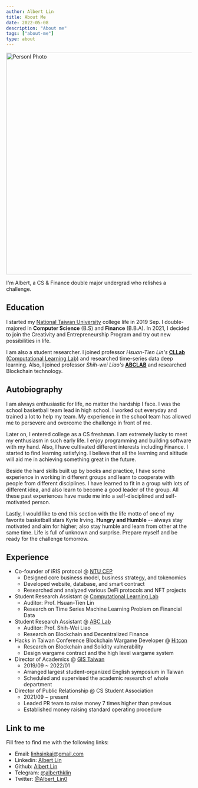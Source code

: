 ```yaml
---
author: Albert Lin
title: About Me
date: 2022-05-08
description: "About me"
tags: ["about-me"]
type: about
---
```


<img src="/photo.jpeg" alt="Personl Photo" width="600"/>

I'm Albert, a CS & Finance double major undergrad who relishes a challenge.

## Education

I started my [National Taiwan University](https://www.ntu.edu.tw/english/) college life in 2019 Sep. I double-majored in **Computer Science** (B.S) and **Finance** (B.B.A). In 2021, I decided to join the Creativity and Entrepreneurship Program and try out new possibilities in life.

I am also a student researcher. I joined professor _Hsuan-Tien Lin's_ [**CLLab** (Computational Learning Lab)](https://learner.csie.ntu.edu.tw/doku.php) and researched time-series data deep learning. Also, I joined professor _Shih-wei Liao's_ [**ABCLAB**](https://www.csie.ntu.edu.tw/~liao/) and researched Blockchain technology.

## Autobiography

I am always enthusiastic for life, no matter the hardship I face. I was the school basketball team lead in high school. I worked out everyday and trained a lot to help my team. My experience in the school team has allowed me to persevere and overcome the challenge in front of me.

Later on, I entered college as a CS freshman. I am extremely lucky to meet my enthusiasm in such early life. I enjoy programming and building software with my hand. Also, I have cultivated different interests including Finance. I started to find learning satisfying. I believe that all the learning and altitude will aid me in achieving something great in the future.

Beside the hard skills built up by books and practice, I have some experience in working in different groups and learn to cooperate with people from different disciplines. I have learned to fit in a group with lots of different idea, and also learn to become a good leader of the group. All these past experiences have made me into a self-disciplined and self-motivated person.

Lastly, I would like to end this section with the life motto of one of my favorite basketball stars Kyrie Irving. **Hungry and Humble** -- always stay motivated and aim for higher; also stay humble and learn from other at the same time. Life is full of unknown and surprise. Prepare myself and be ready for the challenge tomorrow.

## Experience

- Co-founder of iRIS protocol @ [NTU CEP](https://cep.ntu.edu.tw/)
  - Designed core business model, business strategy, and tokenomics
  - Developed website, database, and smart contract
  - Researched and analyzed various DeFi protocols and NFT projects
- Student Research Assistant @ [Computational Learning Lab](https://learner.csie.ntu.edu.tw/doku.php)
  - Auditor: Prof. Hsuan-Tien Lin
  - Research on Time Series Machine Learning Problem on Financial Data
- Student Research Assistant @ [ABC Lab](https://www.csie.ntu.edu.tw/~liao/)
  - Auditor: Prof. Shih-Wei Liao
  - Research on Blockchain and Decentralized Finance
- Hacks in Taiwan Conference Blockchain Wargame Developer @ [Hitcon](https://hitcon.org/2021/)
  - Research on Blockchain and Solidity vulnerability
  - Design wargame contract and the high level wargame system
- Director of Academics @ [GIS Taiwan](https://gis-taiwan.ntu.edu.tw/)
  - 2019/09 ~ 2022/01
  - Arranged largest student-organized English symposium in Taiwan
  - Scheduled and supervised the academic research of whole department
- Director of Public Relationship @ CS Student Association
  - 2021/09 ~ present
  - Leaded PR team to raise money 7 times higher than previous
  - Established money raising standard operating procedure

## Link to me

Fill free to find me with the following links:

- Email: linhsinkai@gmail.com
- Linkedin: [Albert Lin](https://www.linkedin.com/in/albert-hk-lin/)
- Github: [Albert Lin](https://github.com/AlbertLin0327)
- Telegram: [@alberthklin](https://t.me/alberthklin)
- Twitter: [@Albert_Lin0](https://twitter.com/Albert_Lin0)
